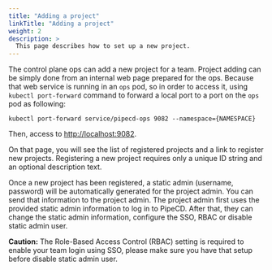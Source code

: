 ```yaml
---
title: "Adding a project"
linkTitle: "Adding a project"
weight: 2
description: >
  This page describes how to set up a new project.
---
```


The control plane ops can add a new project for a team.
Project adding can be simply done from an internal web page prepared for the ops.
Because that web service is running in an `ops` pod, so in order to access it, using `kubectl port-forward` command to forward a local port to a port on the `ops` pod as following:

``` console
kubectl port-forward service/pipecd-ops 9082 --namespace={NAMESPACE}
```

Then, access to [http://localhost:9082](http://localhost:9082).

On that page, you will see the list of registered projects and a link to register new projects.
Registering a new project requires only a unique ID string and an optional description text.

Once a new project has been registered, a static admin (username, password) will be automatically generated for the project admin. You can send that information to the project admin. The project admin first uses the provided static admin information to log in to PipeCD. After that, they can change the static admin information, configure the SSO, RBAC or disable static admin user.

__Caution:__ The Role-Based Access Control (RBAC) setting is required to enable your team login using SSO, please make sure you have that setup before disable static admin user.